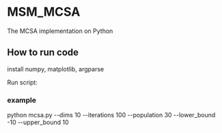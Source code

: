 # MSM_MCSA
The MCSA implementation on Python

## How to run code
install numpy, matplotlib, argparse

Run script:

### example
python mcsa.py --dims 10 --iterations 100 --population 30 --lower_bound -10 --upper_bound 10
